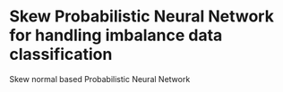 # Skew Probabilistic Neural Network for handling imbalance data classification
Skew normal based Probabilistic Neural Network
